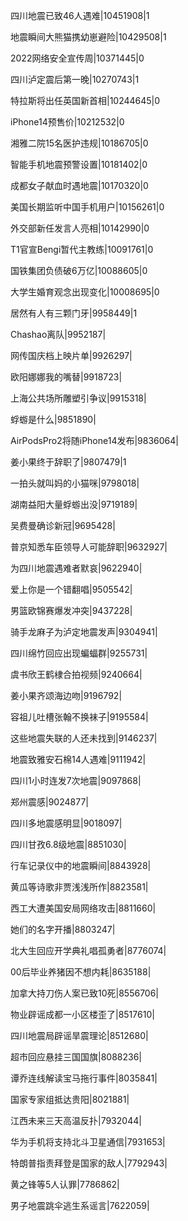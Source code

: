 四川地震已致46人遇难|10451908|1

地震瞬间大熊猫携幼崽避险|10429508|1

2022网络安全宣传周|10371445|0

四川泸定震后第一晚|10270743|1

特拉斯将出任英国新首相|10244645|0

iPhone14预售价|10212532|0

湘雅二院15名医护违规|10186705|0

智能手机地震预警设置|10181402|0

成都女子献血时遇地震|10170320|0

美国长期监听中国手机用户|10156261|0

外交部新任发言人亮相|10142990|0

T1官宣Bengi暂代主教练|10091761|0

国铁集团负债破6万亿|10088605|0

大学生婚育观念出现变化|10008695|0

居然有人有三颗门牙|9958449|1

Chashao离队|9952187|

网传国庆档上映片单|9926297|

欧阳娜娜我的嘴替|9918723|

上海公共场所雕塑引争议|9915318|

蜉蝣是什么|9851890|

AirPodsPro2将随iPhone14发布|9836064|

姜小果终于辞职了|9807479|1

一拍头就叫妈的小猫咪|9798018|

湖南益阳大量蜉蝣出没|9719189|

吴费曼确诊新冠|9695428|

普京知悉车臣领导人可能辞职|9632927|

为四川地震遇难者默哀|9622940|

爱上你是一个错翻唱|9505542|

男篮欧锦赛爆发冲突|9437228|

骑手龙麻子为泸定地震发声|9304941|

四川绵竹回应出现蝙蝠群|9255731|

虞书欣王鹤棣合拍视频|9240664|

姜小果齐颂海边吻|9196792|

容祖儿吐槽张翰不换袜子|9195584|

这些地震失联的人还未找到|9146237|

地震致雅安石棉14人遇难|9111942|

四川1小时连发7次地震|9097868|

郑州震感|9024877|

四川多地震感明显|9018097|

四川甘孜6.8级地震|8851030|

行车记录仪中的地震瞬间|8843928|

黄瓜等诗歌非贾浅浅所作|8823581|

西工大遭美国安局网络攻击|8811660|

她们的名字开播|8803247|

北大生回应开学典礼唱孤勇者|8776074|

00后毕业养猪因不想内耗|8635188|

加拿大持刀伤人案已致10死|8556706|

物业辟谣成都一小区楼歪了|8517610|

四川地震局辟谣旱震理论|8512680|

超市回应悬挂三国国旗|8088236|

谭乔连线解读宝马拖行事件|8035841|

国家专家组抵达贵阳|8021881|

江西未来三天高温反扑|7932044|

华为手机将支持北斗卫星通信|7931653|

特朗普指责拜登是国家的敌人|7792943|

黄之锋等5人认罪|7786862|

男子地震跳伞逃生系谣言|7622059|

